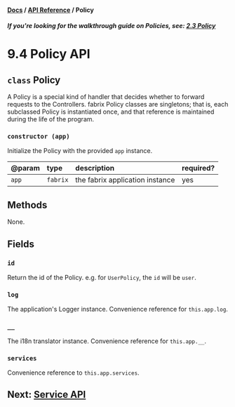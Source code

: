 #### [Docs](../../) / [API Reference](./) / Policy

##### *If you're looking for the walkthrough guide on Policies, see: [2.3 Policy](../build/policy.md)*

# 9.4 Policy API

## `class` Policy

A Policy is a special kind of handler that decides whether to forward requests to the Controllers. fabrix Policy classes are singletons; that is, each subclassed Policy is instantiated once, and that reference is maintained during the life of the program.

### `constructor (app)`

Initialize the Policy with the provided `app` instance.

| @param | type | description | required? |
|:---|:---|:---|:---|
| `app` | `fabrix` | the fabrix application instance | yes |

## Methods

None.

## Fields

### `id`

Return the id of the Policy. e.g. for `UserPolicy`, the `id` will be `user`.

### `log`

The application's Logger instance. Convenience reference for `this.app.log`.

### `__`

The i18n translator instance. Convenience reference for `this.app.__`.

### `services`

Convenience reference to `this.app.services`.


## Next: [Service API](service.md)
